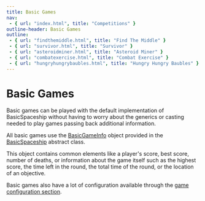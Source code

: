 ```yaml
---
title: Basic Games
nav:
 - { url: "index.html", title: "Competitions" }
outline-header: Basic Games
outline:
 - { url: "findthemiddle.html", title: "Find The Middle" }
 - { url: "survivor.html", title: "Survivor" }
 - { url: "asteroidminer.html", title: "Asteroid Miner" }
 - { url: "combatexercise.html", title: "Combat Exercise" }
 - { url: "hungryhungrybaubles.html", title: "Hungry Hungry Baubles" }
---
```


Basic Games
============
Basic games can be played with the default implementation of BasicSpaceship without having to worry about the generics or casting needed to play games passing back additional information.

All basic games use the [BasicGameInfo](http://mikeware.github.io/SpaceBattleArena/client/java_doc/ihs/apcs/spacebattle/BasicGameInfo.html) object provided in the [BasicSpaceship](http://mikeware.github.io/SpaceBattleArena/client/java_doc/ihs/apcs/spacebattle/BasicSpaceship.html) abstract class.  

This object contains common elements like a player's score, best score, number of deaths, or information about the game itself such as the highest score, the time left in the round, the total time of the round, or the location of an objective.

Basic games also have a lot of configuration available through the [game configuration section](../server/config.html#game).
